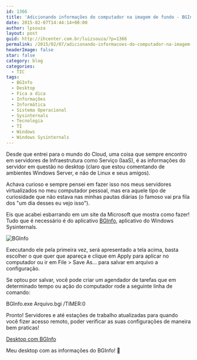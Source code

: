 ```yaml
---
id: 1366
title: 'Adicionando informações do computador na imagem de fundo - BGInfo'
date: 2015-02-07T14:44:14+00:00
author: lpsouza
layout: post
guid: http://ihcenter.com.br/luizsouza/?p=1366
permalink: /2015/02/07/adicionando-informacoes-do-computador-na-imagem-de-fundo-bginfo/
headerImage: false
star: false
category: blog
categories:
  - TIC
tags:
  - BGInfo
  - Desktop
  - Fica a dica
  - Informações
  - Informática
  - Sistema Operacional
  - Sysinternals
  - Tecnologia
  - TI
  - Windows
  - Windows Sysinternals
---
```

Desde que entrei para o mundo do Cloud, uma coisa que sempre encontro em servidores de Infraestrutura como Serviço (IaaS), é as informações do servidor em questão no desktop (claro que estou comentando de ambientes Windows Server, e não de Linux e seus amigos).

Achava curioso e sempre pensei em fazer isso nos meus servidores virtualizados no meu computador pessoal, mas era aquele tipo de curiosidade que não estava nas minhas pautas diárias (o famoso vai pra fila dos "um dia desses eu vejo isso").

Eis que acabei esbarrando em um site da Microsoft que mostra como fazer! Tudo que é necessário é do aplicativo <a title="BGInfo" href="https://technet.microsoft.com/en-us/sysinternals/bb897557.aspx" target="_blank">BGInfo</a>, aplicativo do Windows Sysinternals.

![BGInfo](wp-content/upload/2015/02/bginfo2.png)

Executando ele pela primeira vez, será apresentado a tela acima, basta escolher o que quer que apareça e clique em Apply para aplicar no computador ou ir em File > Save As... para salvar em arquivo a configuração.

Se optou por salvar, você pode criar um agendador de tarefas que em determinado tempo ou ação do computador rode a seguinte linha de comando:

BGInfo.exe Arquivo.bgi /TIMER:0

Pronto! Servidores e até estações de trabalho atualizadas para quando você fizer acesso remoto, poder verificar as suas configurações de maneira bem praticas!

[Desktop com BGInfo](wp-content/upload/2015/02/bginfo1.png)

Meu desktop com as informações do BGInfo! 🙂
